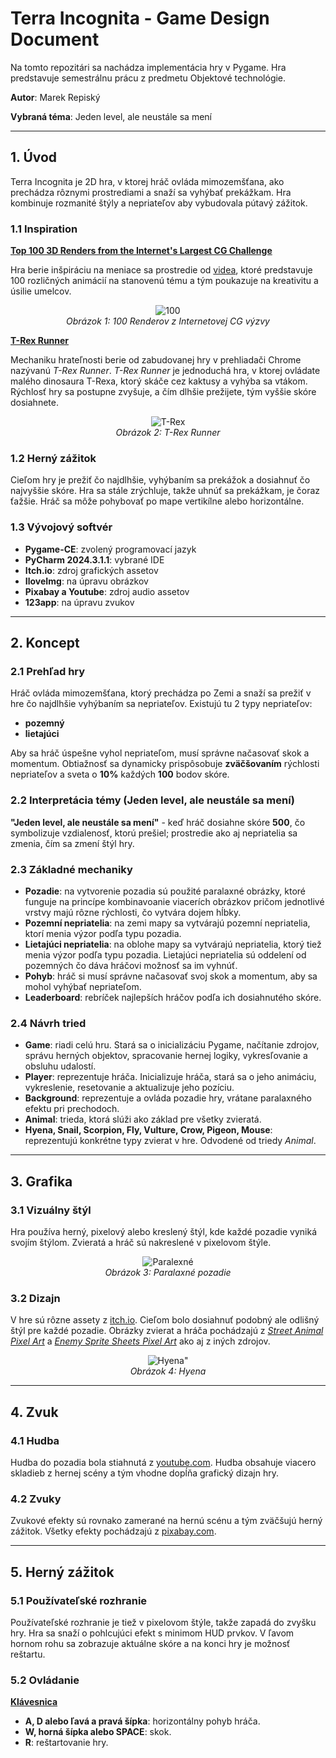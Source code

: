 # Terra Incognita - Game Design Document

Na tomto repozitári sa nachádza implementácia hry v Pygame. Hra predstavuje semestrálnu prácu z predmetu Objektové technológie.

__Autor__: Marek Repiský

__Vybraná téma__: Jeden level, ale neustále sa mení
___

## 1. Úvod
Terra Incognita je 2D hra, v ktorej hráč ovláda mimozemšťana, ako prechádza rôznymi prostrediami a snaží sa vyhýbať prekážkam. Hra kombinuje rozmanité štýly a nepriateľov aby vybudovala pútavý zážitok.

### 1.1 Inspiration
__<ins>Top 100 3D Renders from the Internet's Largest CG Challenge</ins>__

Hra berie inšpiráciu na meniace sa prostredie od [videa](https://www.youtube.com/watch?v=iKBs9l8jS6Q), ktoré predstavuje 100 rozličných animácií na stanovenú tému a tým poukazuje na kreativitu a úsilie umelcov.
<p align="center">
  <img src="https://github.com/SomeUsername456/Terra-Incognita/blob/main/obr%C3%A1zky/TOP%20100%203D%20Renders.jpg" alt=100 Renderov z Internetovej CG výzvy">
  <br />
  <i>Obrázok 1: 100 Renderov z Internetovej CG výzvy</i>
</p>

__<ins>T-Rex Runner</ins>__

Mechaniku hrateľnosti berie od zabudovanej hry v prehliadači Chrome nazývanú _T-Rex Runner_. _T-Rex Runner_ je jednoduchá hra, v ktorej ovládate malého dinosaura T-Rexa, ktorý skáče cez kaktusy a vyhýba sa vtákom. Rýchlosť hry sa postupne zvyšuje, a čím dlhšie prežijete, tým vyššie skóre dosiahnete.
<p align="center">
  <img src="https://github.com/SomeUsername456/Terra-Incognita/blob/main/obr%C3%A1zky/T-Rex%20Game.jpg" alt=T-Rex Runner">
  <br />
  <i>Obrázok 2: T-Rex Runner</i>
</p>

### 1.2 Herný zážitok
Cieľom hry je prežiť čo najdlhšie, vyhýbaním sa prekážok a dosiahnuť čo najvyššie skóre. Hra sa stále zrýchluje, takže uhnúť sa prekážkam, je čoraz ťažšie. Hráč sa môže pohybovať po mape vertikílne alebo horizontálne.

### 1.3 Vývojový softvér
- __Pygame-CE__: zvolený programovací jazyk
- __PyCharm 2024.3.1.1__: vybrané IDE
- __Itch.io__: zdroj grafických assetov
- __IloveImg__: na úpravu obrázkov
- __Pixabay a Youtube__: zdroj audio assetov
- __123app__: na úpravu zvukov
___

## 2. Koncept
### 2.1 Prehľad hry
Hráč ovláda mimozemšťana, ktorý prechádza po Zemi a snaží sa prežiť v hre čo najdlhšie vyhýbaním sa nepriateľov. Existujú tu 2 typy nepriateľov: 
- __pozemný__
- __lietajúci__

Aby sa hráč úspešne vyhol nepriateľom, musí správne načasovať skok a momentum. Obtiažnosť sa dynamicky prispôsobuje __zväčšovaním__ rýchlosti nepriateľov a sveta o __10%__ každých __100__ bodov skóre.

### 2.2 Interpretácia témy (Jeden level, ale neustále sa mení)
__"Jeden level, ale neustále sa mení"__ - keď hráč dosiahne skóre __500__, čo symbolizuje vzdialenosť, ktorú prešiel; prostredie ako aj nepriatelia sa zmenia, čím sa zmení štýl hry.

### 2.3 Základné mechaniky
- __Pozadie__: na vytvorenie pozadia sú použité paralaxné obrázky, ktoré funguje na princípe kombinavoanie viacerích obrázkov pričom jednotlivé vrstvy majú rôzne rýchlosti, čo vytvára dojem hĺbky.
- __Pozemní nepriatelia__: na zemi mapy sa vytvárajú pozemní nepriatelia, ktorí menia výzor podľa typu pozadia.
- __Lietajúci nepriatelia__: na oblohe mapy sa vytvárajú nepriatelia, ktorý tiež menia výzor podľa typu pozadia. Lietajúci nepriatelia sú oddelení od pozemných čo dáva hráčovi možnosť sa im vyhnúť.
- __Pohyb__: hráč si musí správne načasovať svoj skok a momentum, aby sa mohol vyhýbať nepriateľom.
- __Leaderboard__: rebríček najlepších hráčov podľa ich dosiahnutého skóre.

### 2.4 Návrh tried
- __Game__: riadi celú hru. Stará sa o inicializáciu Pygame, načítanie zdrojov, správu herných objektov, spracovanie hernej logiky, vykresľovanie a obsluhu udalostí.
- __Player__: reprezentuje hráča. Inicializuje hráča, stará sa o jeho animáciu, vykreslenie, resetovanie a aktualizuje jeho pozíciu.
- __Background__: reprezentuje a ovláda pozadie hry, vrátane paralaxného efektu pri prechodoch.
- __Animal__: trieda, ktorá slúži ako základ pre všetky zvieratá.
- __Hyena, Snail, Scorpion, Fly, Vulture, Crow, Pigeon, Mouse__: reprezentujú konkrétne typy zvierat v hre. Odvodené od triedy _Animal_.
___

## 3. Grafika
### 3.1 Vizuálny štýl
Hra používa herný, pixelový alebo kreslený štýl, kde každé pozadie vyniká svojím štýlom. Zvieratá a hráč sú nakreslené v pixelovom štýle.
<p align="center">
  <img src="https://github.com/SomeUsername456/Terra-Incognita/blob/main/obr%C3%A1zky/Parallax.png" alt=Paralexné pozadie">
  <br />
  <i>Obrázok 3: Paralaxné pozadie</i>
</p>

### 3.2 Dizajn
V hre sú rôzne assety z [itch.io](https://itch.io/game-assets). Cieľom bolo dosiahnuť podobný ale odlišný štýl pre každé pozadie. Obrázky zvierat a hráča pochádzajú z _[Street Animal Pixel Art](https://free-game-assets.itch.io/free-street-animal-pixel-art-asset-pack)_ a _[Enemy Sprite Sheets Pixel Art](https://free-game-assets.itch.io/free-enemy-sprite-sheets-pixel-art)_ ako aj z iných zdrojov.
<p align="center">
  <img src="https://github.com/SomeUsername456/Terra-Incognita/blob/main/obr%C3%A1zky/hyena5.png" alt=Hyena">
  <br />
  <i>Obrázok 4: Hyena</i>
</p>

___

## 4. Zvuk
### 4.1 Hudba
Hudba do pozadia bola stiahnutá z [youtube.com](https://www.youtube.com/watch?v=yA41iunMG6A). Hudba obsahuje viacero skladieb z hernej scény a tým vhodne dopĺňa grafický dizajn hry.

### 4.2 Zvuky
Zvukové efekty sú rovnako zamerané na hernú scénu a tým zväčšujú herný zážitok. Všetky efekty pochádzajú z [pixabay.com](https://pixabay.com/sound-effects/).
___

## 5. Herný zážitok
### 5.1 Používateľské rozhranie
Používateľské rozhranie je tiež v pixelovom štýle, takže zapadá do zvyšku hry. Hra sa snaží o pohlcujúci efekt s minimom HUD prvkov. V ľavom hornom rohu sa zobrazuje aktuálne skóre a na konci hry je možnosť reštartu.

### 5.2 Ovládanie
__<ins>Klávesnica</ins>__
- __A, D alebo ľavá a pravá šípka__: horizontálny pohyb hráča.
- __W, horná šípka alebo SPACE__: skok.
- __R__: reštartovanie hry. 
